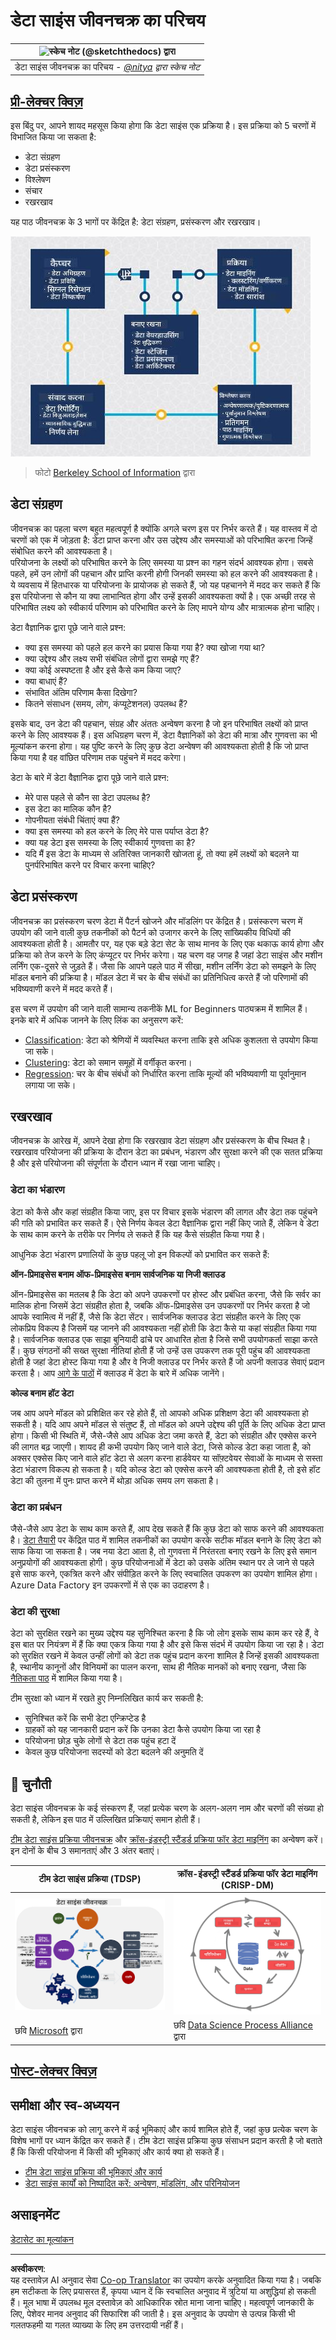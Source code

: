 <!--
CO_OP_TRANSLATOR_METADATA:
{
  "original_hash": "79ca8a5a3135e94d2d43f56ba62d5205",
  "translation_date": "2025-09-04T14:58:32+00:00",
  "source_file": "4-Data-Science-Lifecycle/14-Introduction/README.md",
  "language_code": "hi"
}
-->
# डेटा साइंस जीवनचक्र का परिचय

|![ स्केच नोट [(@sketchthedocs)](https://sketchthedocs.dev) द्वारा ](../../sketchnotes/14-DataScience-Lifecycle.png)|
|:---:|
| डेटा साइंस जीवनचक्र का परिचय - _[@nitya](https://twitter.com/nitya) द्वारा स्केच नोट_ |

## [प्री-लेक्चर क्विज़](https://red-water-0103e7a0f.azurestaticapps.net/quiz/26)

इस बिंदु पर, आपने शायद महसूस किया होगा कि डेटा साइंस एक प्रक्रिया है। इस प्रक्रिया को 5 चरणों में विभाजित किया जा सकता है:

- डेटा संग्रहण
- डेटा प्रसंस्करण
- विश्लेषण
- संचार
- रखरखाव

यह पाठ जीवनचक्र के 3 भागों पर केंद्रित है: डेटा संग्रहण, प्रसंस्करण और रखरखाव।

![डेटा साइंस जीवनचक्र का आरेख](../../../../translated_images/data-science-lifecycle.a1e362637503c4fb0cd5e859d7552edcdb4aa629a279727008baa121f2d33f32.hi.jpg)
> फोटो [Berkeley School of Information](https://ischoolonline.berkeley.edu/data-science/what-is-data-science/) द्वारा

## डेटा संग्रहण

जीवनचक्र का पहला चरण बहुत महत्वपूर्ण है क्योंकि अगले चरण इस पर निर्भर करते हैं। यह वास्तव में दो चरणों को एक में जोड़ता है: डेटा प्राप्त करना और उस उद्देश्य और समस्याओं को परिभाषित करना जिन्हें संबोधित करने की आवश्यकता है।  
परियोजना के लक्ष्यों को परिभाषित करने के लिए समस्या या प्रश्न का गहन संदर्भ आवश्यक होगा। सबसे पहले, हमें उन लोगों की पहचान और प्राप्ति करनी होगी जिनकी समस्या को हल करने की आवश्यकता है। ये व्यवसाय में हितधारक या परियोजना के प्रायोजक हो सकते हैं, जो यह पहचानने में मदद कर सकते हैं कि इस परियोजना से कौन या क्या लाभान्वित होगा और उन्हें इसकी आवश्यकता क्यों है। एक अच्छी तरह से परिभाषित लक्ष्य को स्वीकार्य परिणाम को परिभाषित करने के लिए मापने योग्य और मात्रात्मक होना चाहिए।  

डेटा वैज्ञानिक द्वारा पूछे जाने वाले प्रश्न:
- क्या इस समस्या को पहले हल करने का प्रयास किया गया है? क्या खोजा गया था?
- क्या उद्देश्य और लक्ष्य सभी संबंधित लोगों द्वारा समझे गए हैं?
- क्या कोई अस्पष्टता है और इसे कैसे कम किया जाए?
- क्या बाधाएं हैं?
- संभावित अंतिम परिणाम कैसा दिखेगा?
- कितने संसाधन (समय, लोग, कंप्यूटेशनल) उपलब्ध हैं?

इसके बाद, उन डेटा की पहचान, संग्रह और अंततः अन्वेषण करना है जो इन परिभाषित लक्ष्यों को प्राप्त करने के लिए आवश्यक हैं। इस अधिग्रहण चरण में, डेटा वैज्ञानिकों को डेटा की मात्रा और गुणवत्ता का भी मूल्यांकन करना होगा। यह पुष्टि करने के लिए कुछ डेटा अन्वेषण की आवश्यकता होती है कि जो प्राप्त किया गया है वह वांछित परिणाम तक पहुंचने में मदद करेगा।  

डेटा के बारे में डेटा वैज्ञानिक द्वारा पूछे जाने वाले प्रश्न:
- मेरे पास पहले से कौन सा डेटा उपलब्ध है?
- इस डेटा का मालिक कौन है?
- गोपनीयता संबंधी चिंताएं क्या हैं? 
- क्या इस समस्या को हल करने के लिए मेरे पास पर्याप्त डेटा है?
- क्या यह डेटा इस समस्या के लिए स्वीकार्य गुणवत्ता का है?
- यदि मैं इस डेटा के माध्यम से अतिरिक्त जानकारी खोजता हूं, तो क्या हमें लक्ष्यों को बदलने या पुनर्परिभाषित करने पर विचार करना चाहिए?

## डेटा प्रसंस्करण

जीवनचक्र का प्रसंस्करण चरण डेटा में पैटर्न खोजने और मॉडलिंग पर केंद्रित है। प्रसंस्करण चरण में उपयोग की जाने वाली कुछ तकनीकों को पैटर्न को उजागर करने के लिए सांख्यिकीय विधियों की आवश्यकता होती है। आमतौर पर, यह एक बड़े डेटा सेट के साथ मानव के लिए एक थकाऊ कार्य होगा और प्रक्रिया को तेज करने के लिए कंप्यूटर पर निर्भर करेगा। यह चरण वह जगह है जहां डेटा साइंस और मशीन लर्निंग एक-दूसरे से जुड़ते हैं। जैसा कि आपने पहले पाठ में सीखा, मशीन लर्निंग डेटा को समझने के लिए मॉडल बनाने की प्रक्रिया है। मॉडल डेटा में चर के बीच संबंधों का प्रतिनिधित्व करते हैं जो परिणामों की भविष्यवाणी करने में मदद करते हैं।

इस चरण में उपयोग की जाने वाली सामान्य तकनीकें ML for Beginners पाठ्यक्रम में शामिल हैं। इनके बारे में अधिक जानने के लिए लिंक का अनुसरण करें:

- [Classification](https://github.com/microsoft/ML-For-Beginners/tree/main/4-Classification): डेटा को श्रेणियों में व्यवस्थित करना ताकि इसे अधिक कुशलता से उपयोग किया जा सके।
- [Clustering](https://github.com/microsoft/ML-For-Beginners/tree/main/5-Clustering): डेटा को समान समूहों में वर्गीकृत करना।
- [Regression](https://github.com/microsoft/ML-For-Beginners/tree/main/2-Regression): चर के बीच संबंधों को निर्धारित करना ताकि मूल्यों की भविष्यवाणी या पूर्वानुमान लगाया जा सके।

## रखरखाव
जीवनचक्र के आरेख में, आपने देखा होगा कि रखरखाव डेटा संग्रहण और प्रसंस्करण के बीच स्थित है। रखरखाव परियोजना की प्रक्रिया के दौरान डेटा का प्रबंधन, भंडारण और सुरक्षा करने की एक सतत प्रक्रिया है और इसे परियोजना की संपूर्णता के दौरान ध्यान में रखा जाना चाहिए। 

### डेटा का भंडारण
डेटा को कैसे और कहां संग्रहीत किया जाए, इस पर विचार इसके भंडारण की लागत और डेटा तक पहुंचने की गति को प्रभावित कर सकते हैं। ऐसे निर्णय केवल डेटा वैज्ञानिक द्वारा नहीं किए जाते हैं, लेकिन वे डेटा के साथ काम करने के तरीके पर निर्णय ले सकते हैं कि यह कैसे संग्रहीत किया गया है।

आधुनिक डेटा भंडारण प्रणालियों के कुछ पहलू जो इन विकल्पों को प्रभावित कर सकते हैं:

**ऑन-प्रिमाइसेस बनाम ऑफ-प्रिमाइसेस बनाम सार्वजनिक या निजी क्लाउड**

ऑन-प्रिमाइसेस का मतलब है कि डेटा को अपने उपकरणों पर होस्ट और प्रबंधित करना, जैसे कि सर्वर का मालिक होना जिसमें डेटा संग्रहीत होता है, जबकि ऑफ-प्रिमाइसेस उन उपकरणों पर निर्भर करता है जो आपके स्वामित्व में नहीं हैं, जैसे कि डेटा सेंटर। सार्वजनिक क्लाउड डेटा संग्रहीत करने के लिए एक लोकप्रिय विकल्प है जिसमें यह जानने की आवश्यकता नहीं होती कि डेटा कैसे या कहां संग्रहीत किया गया है। सार्वजनिक क्लाउड एक साझा बुनियादी ढांचे पर आधारित होता है जिसे सभी उपयोगकर्ता साझा करते हैं। कुछ संगठनों की सख्त सुरक्षा नीतियां होती हैं जो उन्हें उस उपकरण तक पूरी पहुंच की आवश्यकता होती है जहां डेटा होस्ट किया गया है और वे निजी क्लाउड पर निर्भर करते हैं जो अपनी क्लाउड सेवाएं प्रदान करता है। आप [आगे के पाठों](https://github.com/microsoft/Data-Science-For-Beginners/tree/main/5-Data-Science-In-Cloud) में क्लाउड में डेटा के बारे में अधिक जानेंगे।

**कोल्ड बनाम हॉट डेटा**

जब आप अपने मॉडल को प्रशिक्षित कर रहे होते हैं, तो आपको अधिक प्रशिक्षण डेटा की आवश्यकता हो सकती है। यदि आप अपने मॉडल से संतुष्ट हैं, तो मॉडल को अपने उद्देश्य की पूर्ति के लिए अधिक डेटा प्राप्त होगा। किसी भी स्थिति में, जैसे-जैसे आप अधिक डेटा जमा करते हैं, डेटा को संग्रहीत और एक्सेस करने की लागत बढ़ जाएगी। शायद ही कभी उपयोग किए जाने वाले डेटा, जिसे कोल्ड डेटा कहा जाता है, को अक्सर एक्सेस किए जाने वाले हॉट डेटा से अलग करना हार्डवेयर या सॉफ़्टवेयर सेवाओं के माध्यम से सस्ता डेटा भंडारण विकल्प हो सकता है। यदि कोल्ड डेटा को एक्सेस करने की आवश्यकता होती है, तो इसे हॉट डेटा की तुलना में पुनः प्राप्त करने में थोड़ा अधिक समय लग सकता है।

### डेटा का प्रबंधन
जैसे-जैसे आप डेटा के साथ काम करते हैं, आप देख सकते हैं कि कुछ डेटा को साफ करने की आवश्यकता है। [डेटा तैयारी](https://github.com/microsoft/Data-Science-For-Beginners/tree/main/2-Working-With-Data/08-data-preparation) पर केंद्रित पाठ में शामिल तकनीकों का उपयोग करके सटीक मॉडल बनाने के लिए डेटा को साफ किया जा सकता है। जब नया डेटा आता है, तो गुणवत्ता में निरंतरता बनाए रखने के लिए इसे समान अनुप्रयोगों की आवश्यकता होगी। कुछ परियोजनाओं में डेटा को उसके अंतिम स्थान पर ले जाने से पहले इसे साफ करने, एकत्रित करने और संपीड़ित करने के लिए स्वचालित उपकरण का उपयोग शामिल होगा। Azure Data Factory इन उपकरणों में से एक का उदाहरण है।

### डेटा की सुरक्षा
डेटा को सुरक्षित रखने का मुख्य उद्देश्य यह सुनिश्चित करना है कि जो लोग इसके साथ काम कर रहे हैं, वे इस बात पर नियंत्रण में हैं कि क्या एकत्र किया गया है और इसे किस संदर्भ में उपयोग किया जा रहा है। डेटा को सुरक्षित रखने में केवल उन्हीं लोगों को डेटा तक पहुंच प्रदान करना शामिल है जिन्हें इसकी आवश्यकता है, स्थानीय कानूनों और विनियमों का पालन करना, साथ ही नैतिक मानकों को बनाए रखना, जैसा कि [नैतिकता पाठ](https://github.com/microsoft/Data-Science-For-Beginners/tree/main/1-Introduction/02-ethics) में शामिल किया गया है। 

टीम सुरक्षा को ध्यान में रखते हुए निम्नलिखित कार्य कर सकती है:
- सुनिश्चित करें कि सभी डेटा एन्क्रिप्टेड है
- ग्राहकों को यह जानकारी प्रदान करें कि उनका डेटा कैसे उपयोग किया जा रहा है
- परियोजना छोड़ चुके लोगों से डेटा तक पहुंच हटा दें
- केवल कुछ परियोजना सदस्यों को डेटा बदलने की अनुमति दें

## 🚀 चुनौती

डेटा साइंस जीवनचक्र के कई संस्करण हैं, जहां प्रत्येक चरण के अलग-अलग नाम और चरणों की संख्या हो सकती है, लेकिन इस पाठ में उल्लिखित प्रक्रियाएं समान होती हैं।

[टीम डेटा साइंस प्रक्रिया जीवनचक्र](https://docs.microsoft.com/en-us/azure/architecture/data-science-process/lifecycle) और [क्रॉस-इंडस्ट्री स्टैंडर्ड प्रक्रिया फॉर डेटा माइनिंग](https://www.datascience-pm.com/crisp-dm-2/) का अन्वेषण करें। इन दोनों के बीच 3 समानताएं और 3 अंतर बताएं।

|टीम डेटा साइंस प्रक्रिया (TDSP)|क्रॉस-इंडस्ट्री स्टैंडर्ड प्रक्रिया फॉर डेटा माइनिंग (CRISP-DM)|
|--|--|
|![टीम डेटा साइंस जीवनचक्र](../../../../translated_images/tdsp-lifecycle2.e19029d598e2e73d5ef8a4b98837d688ec6044fe332c905d4dbb69eb6d5c1d96.hi.png) | ![डेटा साइंस प्रक्रिया एलायंस छवि](../../../../translated_images/CRISP-DM.8bad2b4c66e62aa75278009e38e3e99902c73b0a6f63fd605a67c687a536698c.hi.png) |
| छवि [Microsoft](https://docs.microsoft.comazure/architecture/data-science-process/lifecycle) द्वारा | छवि [Data Science Process Alliance](https://www.datascience-pm.com/crisp-dm-2/) द्वारा |

## [पोस्ट-लेक्चर क्विज़](https://ff-quizzes.netlify.app/en/ds/)

## समीक्षा और स्व-अध्ययन

डेटा साइंस जीवनचक्र को लागू करने में कई भूमिकाएं और कार्य शामिल होते हैं, जहां कुछ प्रत्येक चरण के विशेष भागों पर ध्यान केंद्रित कर सकते हैं। टीम डेटा साइंस प्रक्रिया कुछ संसाधन प्रदान करती है जो बताते हैं कि किसी परियोजना में किसी की भूमिकाएं और कार्य क्या हो सकते हैं।

* [टीम डेटा साइंस प्रक्रिया की भूमिकाएं और कार्य](https://docs.microsoft.com/en-us/azure/architecture/data-science-process/roles-tasks)
* [डेटा साइंस कार्यों को निष्पादित करें: अन्वेषण, मॉडलिंग, और परिनियोजन](https://docs.microsoft.com/en-us/azure/architecture/data-science-process/execute-data-science-tasks)

## असाइनमेंट

[डेटासेट का मूल्यांकन](assignment.md)

---

**अस्वीकरण**:  
यह दस्तावेज़ AI अनुवाद सेवा [Co-op Translator](https://github.com/Azure/co-op-translator) का उपयोग करके अनुवादित किया गया है। जबकि हम सटीकता के लिए प्रयासरत हैं, कृपया ध्यान दें कि स्वचालित अनुवाद में त्रुटियां या अशुद्धियां हो सकती हैं। मूल भाषा में उपलब्ध मूल दस्तावेज़ को आधिकारिक स्रोत माना जाना चाहिए। महत्वपूर्ण जानकारी के लिए, पेशेवर मानव अनुवाद की सिफारिश की जाती है। इस अनुवाद के उपयोग से उत्पन्न किसी भी गलतफहमी या गलत व्याख्या के लिए हम उत्तरदायी नहीं हैं।